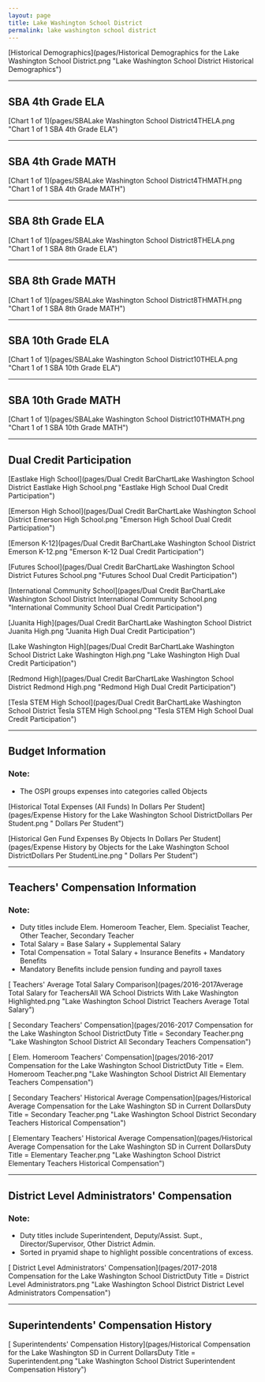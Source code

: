 ```yaml
---
layout: page
title: Lake Washington School District
permalink: lake washington school district
---
```



[Historical Demographics](pages/Historical Demographics for the Lake Washington School District.png "Lake Washington School District Historical Demographics")

___

## SBA 4th Grade ELA

[Chart 1 of 1](pages/SBALake Washington School District4THELA.png "Chart 1 of 1 SBA 4th Grade ELA")


___

## SBA 4th Grade MATH

[Chart 1 of 1](pages/SBALake Washington School District4THMATH.png "Chart 1 of 1 SBA 4th Grade MATH")


___

## SBA 8th Grade ELA

[Chart 1 of 1](pages/SBALake Washington School District8THELA.png "Chart 1 of 1 SBA 8th Grade ELA")


___

## SBA 8th Grade MATH

[Chart 1 of 1](pages/SBALake Washington School District8THMATH.png "Chart 1 of 1 SBA 8th Grade MATH")


___

## SBA 10th Grade ELA

[Chart 1 of 1](pages/SBALake Washington School District10THELA.png "Chart 1 of 1 SBA 10th Grade ELA")


___

## SBA 10th Grade MATH

[Chart 1 of 1](pages/SBALake Washington School District10THMATH.png "Chart 1 of 1 SBA 10th Grade MATH")


___

## Dual Credit Participation

[Eastlake High School](pages/Dual Credit BarChartLake Washington School District Eastlake High School.png "Eastlake High School Dual Credit Participation")

[Emerson High School](pages/Dual Credit BarChartLake Washington School District Emerson High School.png "Emerson High School Dual Credit Participation")

[Emerson K-12](pages/Dual Credit BarChartLake Washington School District Emerson K-12.png "Emerson K-12 Dual Credit Participation")

[Futures School](pages/Dual Credit BarChartLake Washington School District Futures School.png "Futures School Dual Credit Participation")

[International Community School](pages/Dual Credit BarChartLake Washington School District International Community School.png "International Community School Dual Credit Participation")

[Juanita High](pages/Dual Credit BarChartLake Washington School District Juanita High.png "Juanita High Dual Credit Participation")

[Lake Washington High](pages/Dual Credit BarChartLake Washington School District Lake Washington High.png "Lake Washington High Dual Credit Participation")

[Redmond High](pages/Dual Credit BarChartLake Washington School District Redmond High.png "Redmond High Dual Credit Participation")

[Tesla STEM High School](pages/Dual Credit BarChartLake Washington School District Tesla STEM High School.png "Tesla STEM High School Dual Credit Participation")


___

## Budget Information
### Note:
- The OSPI groups expenses into categories called Objects

[Historical Total Expenses (All Funds) In Dollars Per Student](pages/Expense History for the Lake Washington School DistrictDollars Per Student.png " Dollars Per Student")

[Historical Gen Fund Expenses By Objects In Dollars Per Student](pages/Expense History by Objects for the Lake Washington School DistrictDollars Per StudentLine.png " Dollars Per Student")


___

## Teachers' Compensation Information
### Note:
- Duty titles include Elem. Homeroom Teacher, Elem. Specialist Teacher, Other Teacher, Secondary Teacher
- Total Salary = Base Salary + Supplemental Salary
- Total Compensation = Total Salary + Insurance Benefits + Mandatory Benefits
- Mandatory Benefits include pension funding and payroll taxes

[ Teachers' Average Total Salary Comparison](pages/2016-2017Average Total Salary for TeachersAll WA School Districts With Lake Washington Highlighted.png "Lake Washington School District Teachers Average Total Salary")

[ Secondary Teachers' Compensation](pages/2016-2017 Compensation for the Lake Washington School DistrictDuty Title = Secondary Teacher.png "Lake Washington School District All Secondary Teachers Compensation")

[ Elem. Homeroom Teachers' Compensation](pages/2016-2017 Compensation for the Lake Washington School DistrictDuty Title = Elem. Homeroom Teacher.png "Lake Washington School District All Elementary Teachers Compensation")

[ Secondary Teachers' Historical Average Compensation](pages/Historical Average Compensation for the Lake Washington SD in Current DollarsDuty Title = Secondary Teacher.png "Lake Washington School District Secondary Teachers Historical Compensation")

[ Elementary Teachers' Historical Average Compensation](pages/Historical Average Compensation for the Lake Washington SD in Current DollarsDuty Title = Elementary Teacher.png "Lake Washington School District Elementary Teachers Historical Compensation")


___

## District Level Administrators' Compensation

### Note:
- Duty titles include Superintendent, Deputy/Assist. Supt., Director/Supervisor, Other District Admin.
- Sorted in pryamid shape to highlight possible concentrations of excess.

[ District Level Administrators' Compensation](pages/2017-2018 Compensation for the Lake Washington School DistrictDuty Title = District Level Administrators.png "Lake Washington School District District Level Administrators Compensation")


___

## Superintendents' Compensation History

[ Superintendents' Compensation History](pages/Historical Compensation for the Lake Washington SD in Current DollarsDuty Title = Superintendent.png "Lake Washington School District Superintendent Compensation History")

